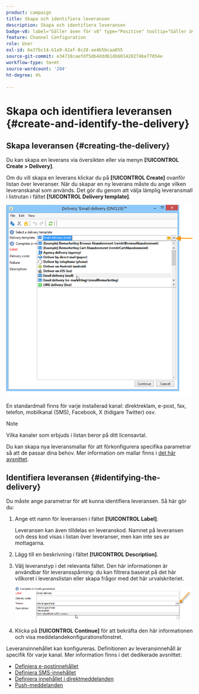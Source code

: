 ```yaml
---
product: campaign
title: Skapa och identifiera leveransen
description: Skapa och identifiera leveransen
badge-v8: label="Gäller även för v8" type="Positive" tooltip="Gäller även Campaign v8"
feature: Channel Configuration
role: User
exl-id: 6e37bc14-b1a9-42af-8c28-ae4b5bcaa055
source-git-commit: e34718caefdf5db4ddd61db601420274be77054e
workflow-type: tm+mt
source-wordcount: '284'
ht-degree: 4%

---
```


# Skapa och identifiera leveransen {#create-and-identify-the-delivery}

## Skapa leveransen {#creating-the-delivery}

Du kan skapa en leverans via översikten eller via menyn **[!UICONTROL Create > Delivery]**.


Om du vill skapa en leverans klickar du på **[!UICONTROL Create]** ovanför listan över leveranser. När du skapar en ny leverans måste du ange vilken leveranskanal som används. Det gör du genom att välja lämplig leveransmall i listrutan i fältet **[!UICONTROL Delivery template]**.

![](assets/s_ncs_user_wizard_email01_1.png)

En standardmall finns för varje installerad kanal: direktreklam, e-post, fax, telefon, mobilkanal (SMS), Facebook, X (tidigare Twitter) osv.

>[!NOTE]
>
>Vilka kanaler som erbjuds i listan beror på ditt licensavtal.

Du kan skapa nya leveransmallar för att förkonfigurera specifika parametrar så att de passar dina behov. Mer information om mallar finns i [det här avsnittet](about-templates.md).

## Identifiera leveransen {#identifying-the-delivery}

Du måste ange parametrar för att kunna identifiera leveransen. Så här gör du:

1. Ange ett namn för leveransen i fältet **[!UICONTROL Label]**.

   Leveransen kan även tilldelas en leveranskod. Namnet på leveransen och dess kod visas i listan över leveranser, men kan inte ses av mottagarna.

1. Lägg till en beskrivning i fältet **[!UICONTROL Description]**.
1. Välj leveranstyp i det relevanta fältet. Den här informationen är användbar för leveransspårning: du kan filtrera baserat på det här villkoret i leveranslistan eller skapa frågor med det här urvalskriteriet.

   ![](assets/s_ncs_user_email_del_nature.png)

1. Klicka på **[!UICONTROL Continue]** för att bekräfta den här informationen och visa meddelandekonfigurationsfönstret.

Leveransinnehållet kan konfigureras. Definitionen av leveransinnehåll är specifik för varje kanal. Mer information finns i det dedikerade avsnittet:

* [Definiera e-postinnehållet](defining-the-email-content.md)
* [Definiera SMS-innehållet](sms-create.md#defining-the-sms-content)
* [Definiera innehållet i direktmeddelanden](defining-the-direct-mail-content.md)
* [Push-meddelanden](about-mobile-app-channel.md)
